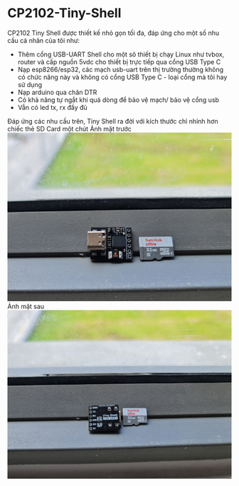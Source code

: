 # CP2102-Tiny-Shell
 CP2102 Tiny Shell được thiết kế nhỏ  gọn tối đa, đáp ứng cho một số nhu cầu cá nhân của tôi như:
 - Thêm cổng USB-UART Shell cho một sô thiết bị chạy Linux như tvbox, router và cấp nguồn 5vdc cho thiết bị trực tiếp qua cổng USB Type C
 - Nạp esp8266/esp32, các mạch usb-uart trên thị trường thường không có chức năng này và không có cổng USB Type C - loại cổng mà tôi hay sử dụng
 - Nạp arduino qua chân DTR
 - Có khả năng tự ngắt khi quá dòng để bảo vệ mạch/ bảo vệ cổng usb
 - Vẫn có led tx, rx đầy đủ
 
Đáp ứng các nhu cầu trên, Tiny Shell ra đời với kích thước chỉ nhỉnh hơn chiếc thẻ SD Card một chút
 Ảnh mặt trước ![pic/20220712_110446.jpg](https://github.com/obitvn/CP2102-Tiny-Shell/blob/main/pic/20220712_110446.jpg)
 Ảnh mặt sau ![pic/20220712_110527.jpg](https://github.com/obitvn/CP2102-Tiny-Shell/blob/main/pic/20220712_110527.jpg)
 
